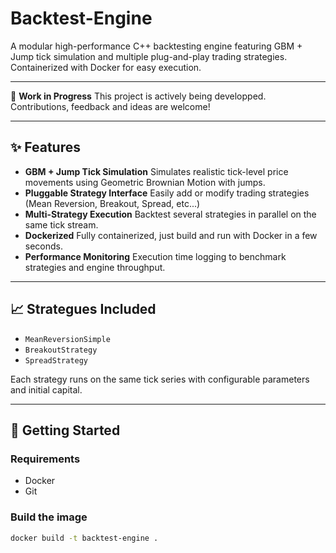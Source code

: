 # Backtest-Engine

A modular high-performance C++ backtesting engine featuring GBM + Jump tick simulation and multiple plug-and-play trading strategies. Containerized with Docker for easy execution.

---

🚧 **Work in Progress**
This project is actively being developped. Contributions, feedback and ideas are welcome!

---

## ✨ Features
- **GBM + Jump Tick Simulation**
  Simulates realistic tick-level price movements using Geometric Brownian Motion with jumps.
- **Pluggable Strategy Interface**
  Easily add or modify trading strategies (Mean Reversion, Breakout, Spread, etc...)
- **Multi-Strategy Execution**
  Backtest several strategies in parallel on the same tick stream.
- **Dockerized**
  Fully containerized, just build and run with Docker in a few seconds.
- **Performance Monitoring**
  Execution time logging to benchmark strategies and engine throughput.

---

## 📈 Strategues Included
- `MeanReversionSimple`
- `BreakoutStrategy`
- `SpreadStrategy`

Each strategy runs on the same tick series with configurable parameters and initial capital.

---

## 🚀 Getting Started

### Requirements
- Docker
- Git

### Build the image
```bash
docker build -t backtest-engine .
